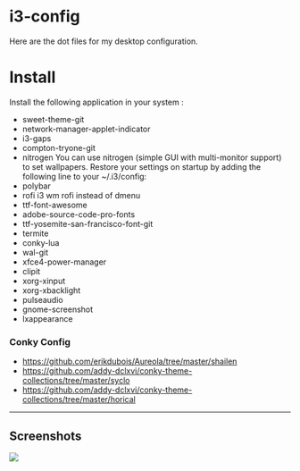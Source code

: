 # i3-config

Here are the dot files for my desktop configuration.

# Install

Install the following application in your system :

* sweet-theme-git
* network-manager-applet-indicator
* i3-gaps
* compton-tryone-git
* nitrogen You can use nitrogen (simple GUI with multi-monitor support) to set wallpapers. Restore your settings on startup by adding the following line to your ~/.i3/config:
* polybar 
* rofi i3 wm rofi instead of dmenu
* ttf-font-awesome 
* adobe-source-code-pro-fonts
* ttf-yosemite-san-francisco-font-git
* termite 
* conky-lua 
* wal-git 
* xfce4-power-manager 
* clipit 
* xorg-xinput 
* xorg-xbacklight 
* pulseaudio 
* gnome-screenshot 
* lxappearance

### Conky Config

* https://github.com/erikdubois/Aureola/tree/master/shailen
* https://github.com/addy-dclxvi/conky-theme-collections/tree/master/syclo
* https://github.com/addy-dclxvi/conky-theme-collections/tree/master/horical

-----------------------------------------------------------
## Screenshots

![](./screenshot.jpg)
